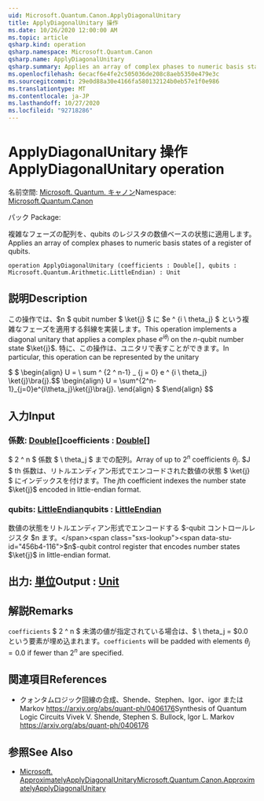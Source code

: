 ```yaml
---
uid: Microsoft.Quantum.Canon.ApplyDiagonalUnitary
title: ApplyDiagonalUnitary 操作
ms.date: 10/26/2020 12:00:00 AM
ms.topic: article
qsharp.kind: operation
qsharp.namespace: Microsoft.Quantum.Canon
qsharp.name: ApplyDiagonalUnitary
qsharp.summary: Applies an array of complex phases to numeric basis states of a register of qubits.
ms.openlocfilehash: 6ecacf6e4fe2c505036de208c8aeb5350e479e3c
ms.sourcegitcommit: 29e0d88a30e4166fa580132124b0eb57e1f0e986
ms.translationtype: MT
ms.contentlocale: ja-JP
ms.lasthandoff: 10/27/2020
ms.locfileid: "92718286"
---
```

# <a name="applydiagonalunitary-operation"></a><span data-ttu-id="456b4-102">ApplyDiagonalUnitary 操作</span><span class="sxs-lookup"><span data-stu-id="456b4-102">ApplyDiagonalUnitary operation</span></span>

<span data-ttu-id="456b4-103">名前空間: [Microsoft. Quantum. キャノン](xref:Microsoft.Quantum.Canon)</span><span class="sxs-lookup"><span data-stu-id="456b4-103">Namespace: [Microsoft.Quantum.Canon](xref:Microsoft.Quantum.Canon)</span></span>

<span data-ttu-id="456b4-104">パック [](https://nuget.org/packages/)</span><span class="sxs-lookup"><span data-stu-id="456b4-104">Package: [](https://nuget.org/packages/)</span></span>


<span data-ttu-id="456b4-105">複雑なフェーズの配列を、qubits のレジスタの数値ベースの状態に適用します。</span><span class="sxs-lookup"><span data-stu-id="456b4-105">Applies an array of complex phases to numeric basis states of a register of qubits.</span></span>

```qsharp
operation ApplyDiagonalUnitary (coefficients : Double[], qubits : Microsoft.Quantum.Arithmetic.LittleEndian) : Unit
```


## <a name="description"></a><span data-ttu-id="456b4-106">説明</span><span class="sxs-lookup"><span data-stu-id="456b4-106">Description</span></span>

<span data-ttu-id="456b4-107">この操作では、$n $ qubit number $ \ket{j} $ に $e ^ {i \ theta_j} $ という複雑なフェーズを適用する斜線を実装します。</span><span class="sxs-lookup"><span data-stu-id="456b4-107">This operation implements a diagonal unitary that applies a complex phase $e^{i \theta_j}$ on the $n$-qubit number state $\ket{j}$.</span></span>
<span data-ttu-id="456b4-108">特に、この操作は、ユニタリで表すことができます。</span><span class="sxs-lookup"><span data-stu-id="456b4-108">In particular, this operation can be represented by the unitary</span></span>

<span data-ttu-id="456b4-109">$ $ \begin{align} U = \ sum ^ {2 ^ n-1} _ {j = 0} e ^ {i \ theta_j} \ket{j}\bra{j}.</span><span class="sxs-lookup"><span data-stu-id="456b4-109">$$ \begin{align} U = \sum^{2^n-1}_{j=0}e^{i\theta_j}\ket{j}\bra{j}.</span></span>
<span data-ttu-id="456b4-110">\end{align} $ $</span><span class="sxs-lookup"><span data-stu-id="456b4-110">\end{align} $$</span></span>

## <a name="input"></a><span data-ttu-id="456b4-111">入力</span><span class="sxs-lookup"><span data-stu-id="456b4-111">Input</span></span>

### <a name="coefficients--double"></a><span data-ttu-id="456b4-112">係数: [Double](xref:microsoft.quantum.lang-ref.double)[]</span><span class="sxs-lookup"><span data-stu-id="456b4-112">coefficients : [Double](xref:microsoft.quantum.lang-ref.double)[]</span></span>

<span data-ttu-id="456b4-113">$ 2 ^ n $ 係数 $ \ theta_j $ までの配列。</span><span class="sxs-lookup"><span data-stu-id="456b4-113">Array of up to $2^n$ coefficients $\theta_j$.</span></span> <span data-ttu-id="456b4-114">$J $ th 係数は、リトルエンディアン形式でエンコードされた数値の状態 $ \ket{j} $ にインデックスを付けます。</span><span class="sxs-lookup"><span data-stu-id="456b4-114">The $j$th coefficient indexes the number state $\ket{j}$ encoded in little-endian format.</span></span>


### <a name="qubits--littleendian"></a><span data-ttu-id="456b4-115">qubits: [LittleEndian](xref:Microsoft.Quantum.Arithmetic.LittleEndian)</span><span class="sxs-lookup"><span data-stu-id="456b4-115">qubits : [LittleEndian](xref:Microsoft.Quantum.Arithmetic.LittleEndian)</span></span>

<span data-ttu-id="456b4-116">数値の状態をリトルエンディアン形式でエンコードする $-qubit コントロールレジスタ $n ます。</span><span class="sxs-lookup"><span data-stu-id="456b4-116">$n$-qubit control register that encodes number states $\ket{j}$ in little-endian format.</span></span>



## <a name="output--unit"></a><span data-ttu-id="456b4-117">出力: [単位](xref:microsoft.quantum.lang-ref.unit)</span><span class="sxs-lookup"><span data-stu-id="456b4-117">Output : [Unit](xref:microsoft.quantum.lang-ref.unit)</span></span>



## <a name="remarks"></a><span data-ttu-id="456b4-118">解説</span><span class="sxs-lookup"><span data-stu-id="456b4-118">Remarks</span></span>

<span data-ttu-id="456b4-119">`coefficients` $ 2 ^ n $ 未満の値が指定されている場合は、$ \ theta_j = $0.0 という要素が埋め込まれます。</span><span class="sxs-lookup"><span data-stu-id="456b4-119">`coefficients` will be padded with elements $\theta_j = 0.0$ if fewer than $2^n$ are specified.</span></span>

## <a name="references"></a><span data-ttu-id="456b4-120">関連項目</span><span class="sxs-lookup"><span data-stu-id="456b4-120">References</span></span>

- <span data-ttu-id="456b4-121">クォンタムロジック回線の合成、Shende、Stephen、Igor、igor または Markov https://arxiv.org/abs/quant-ph/0406176</span><span class="sxs-lookup"><span data-stu-id="456b4-121">Synthesis of Quantum Logic Circuits Vivek V. Shende, Stephen S. Bullock, Igor L. Markov https://arxiv.org/abs/quant-ph/0406176</span></span>

## <a name="see-also"></a><span data-ttu-id="456b4-122">参照</span><span class="sxs-lookup"><span data-stu-id="456b4-122">See Also</span></span>

- [<span data-ttu-id="456b4-123">Microsoft. ApproximatelyApplyDiagonalUnitary</span><span class="sxs-lookup"><span data-stu-id="456b4-123">Microsoft.Quantum.Canon.ApproximatelyApplyDiagonalUnitary</span></span>](xref:Microsoft.Quantum.Canon.ApproximatelyApplyDiagonalUnitary)